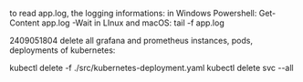 to read app.log, the logging informations:
in Windows Powershell: Get-Content app.log -Wait
in LInux and macOS: tail -f app.log

2409051804
delete all grafana and prometheus instances, pods, deployments of kubernetes:

kubectl delete -f ./src/kubernetes-deployment.yaml
kubectl delete svc --all
